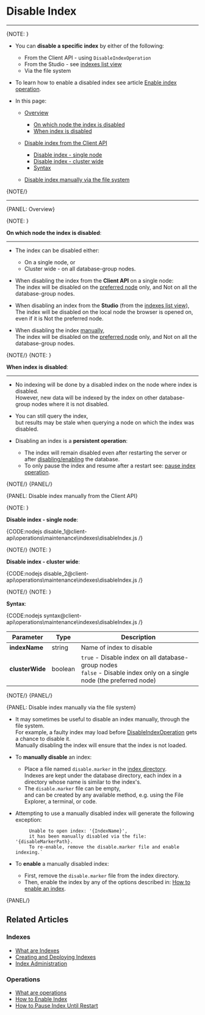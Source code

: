 # Disable Index

 ---

{NOTE: }

* You can **disable a specific index** by either of the following:  
    * From the Client API - using `DisableIndexOperation`  
    * From the Studio - see [indexes list view](../../../../studio/database/indexes/indexes-list-view#indexes-list-view---actions)  
    * Via the file system  

* To learn how to enable a disabled index see article [Enable index operation](../../../../client-api/operations/maintenance/indexes/enable-index).

* In this page:

    * [Overview](../../../../client-api/operations/maintenance/indexes/disable-index#overview)
        * [On which node the index is disabled](../../../../client-api/operations/maintenance/indexes/disable-index#on-which-node-the-index-is-disabled)
        * [When index is disabled](../../../../client-api/operations/maintenance/indexes/disable-index#when-index-is-disabled)

    * [Disable index from the Client API](../../../../client-api/operations/maintenance/indexes/disable-index#disable-index-from-the-client-api)
        * [Disable index - single node](../../../../client-api/operations/maintenance/indexes/disable-index#disable-index---single-node)
        * [Disable index - cluster wide](../../../../client-api/operations/maintenance/indexes/disable-index#disable-index---cluster-wide)
        * [Syntax](../../../../client-api/operations/maintenance/indexes/disable-index#syntax)

    * [Disable index manually via the file system](../../../../client-api/operations/maintenance/indexes/disable-index#disable-index-manually-via-the-file-system)

{NOTE/}

---

{PANEL: Overview}

{NOTE: }

<a id="on-which-node-the-index-is-disabled" /> **On which node the index is disabled**:

---

* The index can be disabled either:
    * On a single node, or
    * Cluster wide - on all database-group nodes.

* When disabling the index from the **Client API** on a single node:  
  The index will be disabled on the [preferred node](../../../../client-api/configuration/load-balance/overview#the-preferred-node) only, and Not on all the database-group nodes.

* When disabling an index from the **Studio** (from the [indexes list view](../../../../studio/database/indexes/indexes-list-view#indexes-list-view---actions)),  
  The index will be disabled on the local node the browser is opened on, even if it is Not the preferred node.

* When disabling the index [manually](../../../../client-api/operations/maintenance/indexes/disable-index#disable-index-via-the-file-system),  
  The index will be disabled on the [preferred node](../../../../client-api/configuration/load-balance/overview#the-preferred-node) only, and Not on all the database-group nodes.

{NOTE/}
{NOTE: }

<a id="when-index-is-disabled" /> **When index is disabled**:  

---

* No indexing will be done by a disabled index on the node where index is disabled.  
  However, new data will be indexed by the index on other database-group nodes where it is not disabled.

* You can still query the index,  
  but results may be stale when querying a node on which the index was disabled.

* Disabling an index is a **persistent operation**:
    * The index will remain disabled even after restarting the server or after [disabling/enabling](../../../../client-api/operations/server-wide/toggle-databases-state) the database.
    * To only pause the index and resume after a restart see: [pause index operation](../../../../client-api/operations/maintenance/indexes/stop-index).

{NOTE/}
{PANEL/}

{PANEL: Disable index manually from the Client API}

{NOTE: }

<a id="disable-index---single-node" /> **Disable index - single node**: 

{CODE:nodejs disable_1@client-api\operations\maintenance\indexes\disableIndex.js /}

{NOTE/}
{NOTE: }

<a id="disable-index---cluster-wide" /> **Disable index - cluster wide**:  

{CODE:nodejs disable_2@client-api\operations\maintenance\indexes\disableIndex.js /}

{NOTE/}
{NOTE: }

<a id="syntax" /> **Syntax**: 

{CODE:nodejs syntax@client-api\operations\maintenance\indexes\disableIndex.js /}

| Parameter       | Type    | Description                                                                                                              |
|-----------------|---------|--------------------------------------------------------------------------------------------------------------------------|
| **indexName**   | string  | Name of index to disable                                                                                                 |
| **clusterWide** | boolean | `true` - Disable index on all database-group nodes<br>`false` - Disable index only on a single node (the preferred node) |

{NOTE/}
{PANEL/}

{PANEL: Disable index manually via the file system}

* It may sometimes be useful to disable an index manually, through the file system.  
  For example, a faulty index may load before [DisableIndexOperation](../../../../client-api/operations/maintenance/indexes/disable-index#disableindexoperation) gets a chance to disable it.  
  Manually disabling the index will ensure that the index is not loaded.

* To **manually disable** an index:

    * Place a file named `disable.marker` in the [index directory](../../../../server/storage/directory-structure).  
      Indexes are kept under the database directory, each index in a directory whose name is similar to the index's.
    * The `disable.marker` file can be empty,  
      and can be created by any available method, e.g. using the File Explorer, a terminal, or code.

* Attempting to use a manually disabled index will generate the following exception:

           Unable to open index: '{IndexName}', 
           it has been manually disabled via the file: '{disableMarkerPath}.  
           To re-enable, remove the disable.marker file and enable indexing.`

* To **enable** a manually disabled index:

    * First, remove the `disable.marker` file from the index directory.
    * Then, enable the index by any of the options described in: [How to enable an index](../../../../client-api/operations/maintenance/indexes/enable-index#how-to-enable-an-index).

{PANEL/}

## Related Articles

### Indexes

- [What are Indexes](../../../../indexes/what-are-indexes)
- [Creating and Deploying Indexes](../../../../indexes/creating-and-deploying)
- [Index Administration](../../../../indexes/index-administration)

### Operations

- [What are operations](../../../../client-api/operations/what-are-operations)
- [How to Enable Index](../../../../client-api/operations/maintenance/indexes/enable-index)
- [How to Pause Index Until Restart](../../../../client-api/operations/maintenance/indexes/stop-index)
